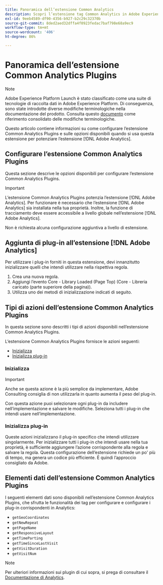 ```yaml
---
title: Panoramica dell’estensione Common Analytics
description: Scopri l’estensione tag Common Analytics in Adobe Experience Platform.
exl-id: 9eeb4589-df90-4356-b927-b2c29c32370b
source-git-commit: 8ded2aed32dffa4f0923fedac7baf798e68a9ec9
workflow-type: tm+mt
source-wordcount: '406'
ht-degree: 86%

---
```


# Panoramica dell’estensione Common Analytics Plugins

>[!NOTE]
>
>Adobe Experience Platform Launch è stato classificato come una suite di tecnologie di raccolta dati in Adobe Experience Platform. Di conseguenza, sono state introdotte diverse modifiche terminologiche nella documentazione del prodotto. Consulta questo [documento](../../../term-updates.md) come riferimento consolidato delle modifiche terminologiche.

Questo articolo contiene informazioni su come configurare l’estensione Common Analytics Plugins e sulle opzioni disponibili quando si usa questa estensione per potenziare l’estensione [!DNL Adobe Analytics].

## Configurare l’estensione Common Analytics Plugins

Questa sezione descrive le opzioni disponibili per configurare l’estensione Common Analytics Plugins.

>[!IMPORTANT]
>
>L’estensione Common Analytics Plugins potenzia l’estensione [!DNL Adobe Analytics]. Per funzionare è necessario che l’estensione [!DNL Adobe Analytics] sia installata nella tua proprietà. Inoltre, la funzione di tracciamento deve essere accessibile a livello globale nell’estensione [!DNL Adobe Analytics].

Non è richiesta alcuna configurazione aggiuntiva a livello di estensione.

## Aggiunta di plug-in all’estensione [!DNL Adobe Analytics]

Per utilizzare i plug-in forniti in questa estensione, devi innanzitutto inizializzare quelli che intendi utilizzare nella rispettiva regola.

1. Crea una nuova regola.
1. Aggiungi l’evento Core - Library Loaded (Page Top) (Core - Libreria caricato (parte superiore della pagina)).
1. Utilizza uno dei metodi di inizializzazione indicati di seguito.

## Tipi di azioni dell’estensione Common Analytics Plugins

In questa sezione sono descritti i tipi di azioni disponibili nell’estensione Common Analytics Plugins.

L’estensione Common Analytics Plugins fornisce le azioni seguenti:

* [Inizializza](#initialize)
* [Inizializza plug-in](#initialize-plugin)

### Inizializza

>[!IMPORTANT]
>
>Anche se questa azione è la più semplice da implementare, Adobe Consulting consiglia di non utilizzarla in quanto aumenta il peso del plug-in.

Con questa azione puoi selezionare ogni plug-in da includere nell’implementazione e salvare le modifiche. Seleziona tutti i plug-in che intendi usare nell’implementazione.

### Inizializza plug-in

Queste azioni inizializzano il plug-in specifico che intendi utilizzare singolarmente. Per inizializzare tutti i plug-in che intendi usare nella tua proprietà, è sufficiente aggiungere l’azione corrispondente alla regola e salvare la regola. Questa configurazione dell’estensione richiede un po&#39; più di tempo, ma genera un codice più efficiente. È quindi l’approccio consigliato da Adobe.

## Elementi dati dell’estensione Common Analytics Plugins

I seguenti elementi dati sono disponibili nell’estensione Common Analytics Plugins, che sfrutta le funzionalità dei tag per configurare e configurare i plug-in corrispondenti in Analytics:

* `getGeoCoordinates`
* `getNewRepeat`
* `getPageName`
* `getResponsiveLayout`
* `getTimeParting`
* `getTimeSinceLastVisit`
* `getVisitDuration`
* `getVisitNum`

>[!NOTE]
>
>Per ulteriori informazioni sui plugin di cui sopra, si prega di consultare il [Documentazione di Analytics](https://experienceleague.adobe.com/docs/analytics/implementation/vars/plugins/impl-plugins.html?lang=it).
